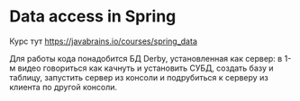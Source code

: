 # Data access in Spring
Курс тут https://javabrains.io/courses/spring_data

Для работы кода понадобится БД Derby, установленная как сервер: в 1-м видео говориться как качнуть и установить СУБД, создать базу и таблицу, запустить сервер из консоли и подрубиться к серверу из клиента по другой консоли.
